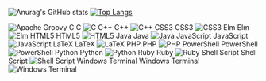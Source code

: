 ![Anurag's GitHub stats](https://github-readme-stats.vercel.app/api?username=davidlgomes&show_icons=true&theme=radical)
 [![Top Langs](https://github-readme-stats.vercel.app/api/top-langs/?username=davidlgomes&layout=compact)](https://github.com/anuraghazra/github-readme-stats)



![Apache Groovy](https://img.shields.io/badge/Apache%20Groovy-4298B8.svg?style=for-the-badge&logo=Apache+Groovy&logoColor=white)
C	C	![C](https://img.shields.io/badge/c-%2300599C.svg?style=for-the-badge&logo=c&logoColor=white)
C++	C++	![C++](https://img.shields.io/badge/c++-%2300599C.svg?style=for-the-badge&logo=c%2B%2B&logoColor=white)
CSS3	CSS3	![CSS3](https://img.shields.io/badge/css3-%231572B6.svg?style=for-the-badge&logo=css3&logoColor=white)
Elm	Elm	![Elm](https://img.shields.io/badge/Elm-60B5CC?style=for-the-badge&logo=elm&logoColor=white)
HTML5	HTML5	![HTML5](https://img.shields.io/badge/html5-%23E34F26.svg?style=for-the-badge&logo=html5&logoColor=white)
Java	Java	![Java](https://img.shields.io/badge/java-%23ED8B00.svg?style=for-the-badge&logo=openjdk&logoColor=white)
JavaScript	JavaScript	![JavaScript](https://img.shields.io/badge/javascript-%23323330.svg?style=for-the-badge&logo=javascript&logoColor=%23F7DF1E)
LaTeX	LaTeX	![LaTeX](https://img.shields.io/badge/latex-%23008080.svg?style=for-the-badge&logo=latex&logoColor=white)
PHP	PHP	![PHP](https://img.shields.io/badge/php-%23777BB4.svg?style=for-the-badge&logo=php&logoColor=white)
PowerShell	PowerShell	![PowerShell](https://img.shields.io/badge/PowerShell-%235391FE.svg?style=for-the-badge&logo=powershell&logoColor=white)
Python	Python	![Python](https://img.shields.io/badge/python-3670A0?style=for-the-badge&logo=python&logoColor=ffdd54)
Ruby	Ruby	![Ruby](https://img.shields.io/badge/ruby-%23CC342D.svg?style=for-the-badge&logo=ruby&logoColor=white)
Shell Script	Shell Script	![Shell Script](https://img.shields.io/badge/shell_script-%23121011.svg?style=for-the-badge&logo=gnu-bash&logoColor=white)
Windows Terminal	Windows Terminal	![Windows Terminal](https://img.shields.io/badge/Windows%20Terminal-%234D4D4D.svg?style=for-the-badge&logo=windows-terminal&logoColor=white)






<!--<div style="justify-content:center; align-items:center;">
  <h1>Tecnologias na qual trabalho</h1>
 
 
 
 
 
  <img src="https://img.shields.io/badge/HTML-239120?style=for-the-badge&logo=html5&logoColor=white"/>
  <img src="https://img.shields.io/badge/CSS-239120?&style=for-the-badge&logo=css3&logoColor=white"/>
  <img src="https://img.shields.io/badge/JavaScript-F7DF1E?style=for-the-badge&logo=javascript&logoColor=black"/>
  <img src="https://img.shields.io/badge/JavaScript-F7DF1E?style=for-the-badge&logo=javascript&logoColor=black"/>
  <img src="https://img.shields.io/badge/JavaScript-F7DF1E?style=for-the-badge&logo=javascript&logoColor=black"/>
  <img src="https://img.shields.io/badge/JavaScript-F7DF1E?style=for-the-badge&logo=javascript&logoColor=black"/>
  <img src="https://img.shields.io/badge/JavaScript-F7DF1E?style=for-the-badge&logo=javascript&logoColor=black"/>
  <img src="https://img.shields.io/badge/JavaScript-F7DF1E?style=for-the-badge&logo=javascript&logoColor=black"/>
  <img src="https://img.shields.io/badge/JavaScript-F7DF1E?style=for-the-badge&logo=javascript&logoColor=black"/>
</div>-->
